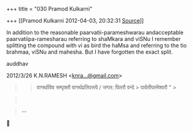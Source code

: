 +++
title = "030 Pramod Kulkarni"

+++
[[Pramod Kulkarni	2012-04-03, 20:32:31 [Source](https://groups.google.com/g/samskrita/c/qVDwKqFADvg)]]



In addition to the reasonable paarvatii-parameshwarau andacceptable paarvatiipa-ramesharau referring to shaMkara and viSNu I remember splitting the compound with vi as bird the haMsa and referring to the tio brahmaa, viSNu and mahesha. But I have forgotten the exact split.

auddhav  
  

2012/3/26 K.N.RAMESH \<[knra...@gmail.com]()\>  

> 
> > वागर्थाविव सम्पृक्तौ वागर्थप्रतिपत्तयॆ / जगत: पितरौ वन्दे > पार्वतीपरमॆश्वरौ " >
> 

> &nbsp;

> --  



